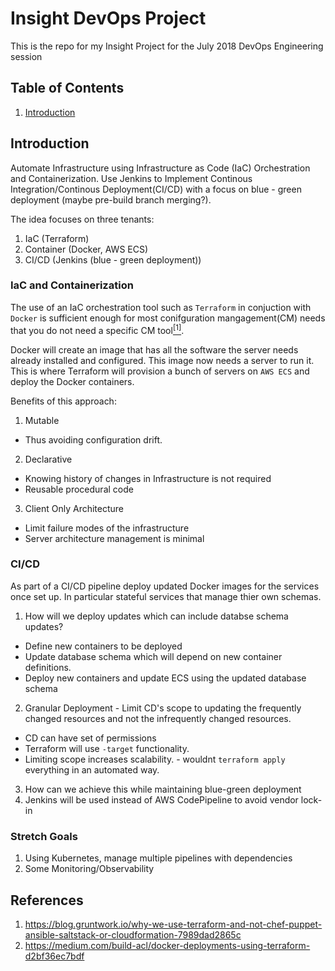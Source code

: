 # Insight DevOps Project
This is the repo for my Insight Project for the July 2018 DevOps Engineering session 

## Table of Contents
1. [Introduction](README.md#introduction)

## Introduction

Automate Infrastructure using Infrastructure as Code (IaC) Orchestration and Containerization. Use Jenkins to Implement Continous Integration/Continous Deployment(CI/CD) with a focus on blue - green deployment (maybe pre-build branch merging?). 

The idea focuses on three tenants:
1. IaC (Terraform)
2. Container (Docker, AWS ECS)
3. CI/CD (Jenkins (blue - green deployment))

### IaC and Containerization
The use of an IaC orchestration tool such as `Terraform` in conjuction with `Docker` is sufficient enough for most conifguration mangagement(CM) needs that you do not need a specific CM tool[<sup>[1]</sup>](README.md#Refrences#1).

Docker will create an image that has all the software the server needs already installed and configured.
This image now needs a server to run it. This is where Terraform will provision a bunch of servers on `AWS ECS` and deploy the Docker containers.

Benefits of this approach:
1. Mutable
  * Thus avoiding configuration drift.
2. Declarative 
  * Knowing history of changes in Infrastructure is not required
  * Reusable procedural code
3. Client Only Architecture
  * Limit failure modes of the infrastructure
  * Server architecture management is minimal

### CI/CD
As part of a CI/CD pipeline deploy updated Docker images for the services once set up. In particular stateful services that manage thier own schemas.
 1. How will we deploy updates which can include databse schema updates?
   * Define new containers to be deployed
   * Update database schema which will depend on new container definitions.
   * Deploy new containers and update ECS using the updated database schema
 2. Granular Deployment - Limit CD's scope to updating the frequently changed resources and not the infrequently changed resources.
   * CD can have set of permissions
   * Terraform will use `-target` functionality.
   * Limiting scope increases scalability. - wouldnt `terraform apply` everything in an automated way.
 3. How can we achieve this while maintaining blue-green deployment
 4. Jenkins will be used instead of AWS CodePipeline to avoid vendor lock-in


### Stretch Goals
1. Using Kubernetes, manage multiple pipelines with dependencies
2. Some Monitoring/Observability


## References
1. https://blog.gruntwork.io/why-we-use-terraform-and-not-chef-puppet-ansible-saltstack-or-cloudformation-7989dad2865c
2. https://medium.com/build-acl/docker-deployments-using-terraform-d2bf36ec7bdf

